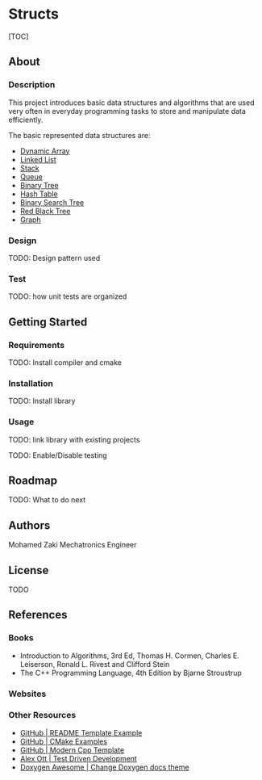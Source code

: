 # Structs #

[TOC]

## About ##

### Description ###

This project introduces basic data structures and algorithms that are used very often in everyday programming tasks to store and manipulate data efficiently.

The basic represented data structures are:

- [Dynamic Array](/home/zaki/Projects/2023/Structs/data/DynamicArray.md)
- [Linked List](/home/zaki/Projects/2023/Structs/data/LinkedList.md)
- [Stack](/home/zaki/Projects/2023/Structs/data/Stack.md)
- [Queue](/home/zaki/Projects/2023/Structs/data/Queue.md)
- [Binary Tree](/home/zaki/Projects/2023/Structs/data/BinaryTree.md)
- [Hash Table](/home/zaki/Projects/2023/Structs/data/HashTable.md)
- [Binary Search Tree](/home/zaki/Projects/2023/Structs/data/BinarySearchTree.md)
- [Red Black Tree](/home/zaki/Projects/2023/Structs/data/RedBlackTree.md)
- [Graph](/home/zaki/Projects/2023/Structs/data/Graph.md)

### Design ###

TODO: Design pattern used

### Test ###

TODO: how unit tests are organized

## Getting Started ##

### Requirements ###

TODO: Install compiler and cmake

### Installation ###

TODO: Install library

### Usage ###

TODO: link library with existing projects

TODO: Enable/Disable testing

## Roadmap ##

TODO: What to do next

## Authors ##

Mohamed Zaki
Mechatronics Engineer

## License ##

TODO

## References ##

### Books ###

- Introduction to Algorithms, 3rd Ed, Thomas H. Cormen, Charles E. Leiserson, Ronald L. Rivest and Clifford Stein
- The C++ Programming Language, 4th Edition by Bjarne Stroustrup

### Websites ###

### Other Resources ###

- [GitHub | README Template Example](https://github.com/dec0dOS/amazing-github-template#readme)
- [GitHub | CMake Examples](https://github.com/ttroy50/cmake-examples/tree/master/01-basic)
- [GitHub | Modern Cpp Template](https://github.com/filipdutescu/modern-cpp-template)
- [Alex Ott | Test Driven Development](https://alexott.net/en/cpp/CppTestingIntro.html)
- [Doxygen Awesome | Change Doxygen docs theme](https://jothepro.github.io/doxygen-awesome-css/index.html)